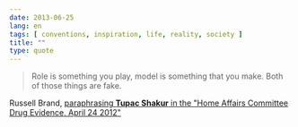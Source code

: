 ```yaml
---
date: 2013-06-25
lang: en
tags: [ conventions, inspiration, life, reality, society ]
title: ""
type: quote
---
```


> Role is something you play, model is something that you make. Both of
> those things are fake.

Russell Brand, [paraphrasing **Tupac Shakur** in the "Home Affairs
Committee Drug Evidence, April 24
2012"](http://news.rapgenius.com/Russell-brand-home-affairs-committee-drug-evidence-april-24-2012-lyrics#note-1742329)

